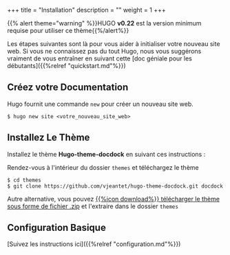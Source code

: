 +++
title = "Installation"
description = ""
weight = 1
+++

{{% alert theme="warning" %}}HUGO **v0.22** est la version minimum requise pour utiliser ce thème{{%/alert%}}

Les étapes suivantes sont là pour vous aider à initialiser votre nouveau site web. Si vous ne connaissez pas du tout Hugo, nous vous suggérons vraiment de vous entraîner en suivant cette [doc géniale pour les débutants]({{%relref "quickstart.md"%}})
<!--more-->

## Créez votre Documentation

Hugo fournit une commande `new` pour créer un nouveau site web.

	$ hugo new site <votre_nouveau_site_web>

## Installez Le Thème

Installez le thème **Hugo-theme-docdock** en suivant ces instructions : 

Rendez-vous à l'intérieur du dossier `themes` et téléchargez le thème 

	$ cd themes
	$ git clone https://github.com/vjeantet/hugo-theme-docdock.git docdock

Autre alternative, vous pouvez [{{%icon download%}} télécharger le thème sous forme de fichier .zip](https://github.com/vjeantet/hugo-theme-docdock/archive/master.zip) et l'extraire dans le dossier `themes`

## Configuration Basique

[Suivez les instructions ici]({{%relref "configuration.md"%}})